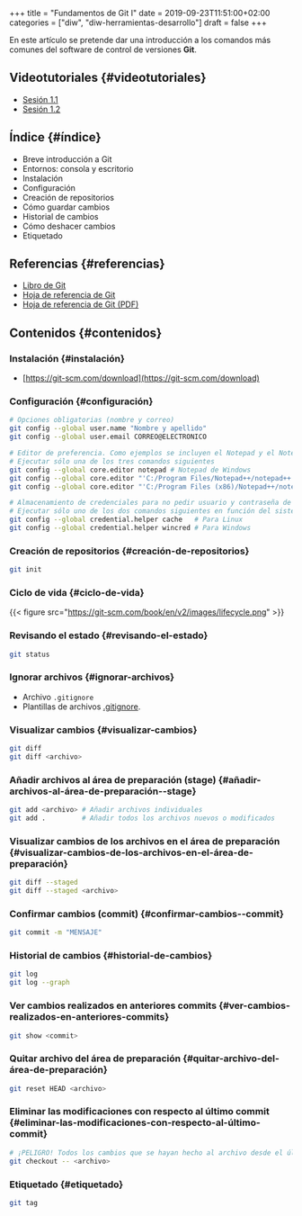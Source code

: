 +++
title = "Fundamentos de Git I"
date = 2019-09-23T11:51:00+02:00
categories = ["diw", "diw-herramientas-desarrollo"]
draft = false
+++

En este artículo se pretende dar una introducción a los comandos más comunes del software de control de versiones **Git**.

<!--more-->


## Videotutoriales {#videotutoriales}

-   [Sesión 1.1](https://www.youtube.com/watch?v=DuewUoPnAmg&index=2&list=PLQg%5FBl-6Gfo9k0KQg5vaaV9r6Hg--nMA7)
-   [Sesión 1.2](https://www.youtube.com/watch?v=uwqvuJ5lrIs&list=PLQg%5FBl-6Gfo9k0KQg5vaaV9r6Hg--nMA7&index=3)


## Índice {#índice}

-   Breve introducción a Git
-   Entornos: consola y escritorio
-   Instalación
-   Configuración
-   Creación de repositorios
-   Cómo guardar cambios
-   Historial de cambios
-   Cómo deshacer cambios
-   Etiquetado


## Referencias {#referencias}

-   [Libro de Git](https://git-scm.com/book/es/v2/)
-   [Hoja de referencia de Git](https://github.github.com/training-kit/downloads/es%5FES/github-git-cheat-sheet/)
-   [Hoja de referencia de Git (PDF)](https://services.github.com/on-demand/downloads/es%5FES/github-git-cheat-sheet.pdf)


## Contenidos {#contenidos}


### Instalación {#instalación}

-   [https://git-scm.com/download](https://git-scm.com/download)


### Configuración {#configuración}

```bash
# Opciones obligatorias (nombre y correo)
git config --global user.name "Nombre y apellido"
git config --global user.email CORREO@ELECTRONICO

# Editor de preferencia. Como ejemplos se incluyen el Notepad y el Notepad ++ en Windows
# Ejecutar sólo una de los tres comandos siguientes
git config --global core.editor notepad # Notepad de Windows
git config --global core.editor "'C:/Program Files/Notepad++/notepad++.exe' -multiInst -notabbar -nosession -noPlugin" # Notepad ++
git config --global core.editor "'C:/Program Files (x86)/Notepad++/notepad++.exe' -multiInst -notabbar -nosession -noPlugin" # Notepad ++ 32 bit

# Almacenamiento de credenciales para no pedir usuario y contraseña de GitHub cada vez que se suban cambios al servidor
# Ejecutar sólo uno de los dos comandos siguientes en función del sistema
git config --global credential.helper cache   # Para Linux
git config --global credential.helper wincred # Para Windows
```


### Creación de repositorios {#creación-de-repositorios}

```bash
git init
```


### Ciclo de vida {#ciclo-de-vida}

{{< figure src="https://git-scm.com/book/en/v2/images/lifecycle.png" >}}


### Revisando el estado {#revisando-el-estado}

```bash
git status
```


### Ignorar archivos {#ignorar-archivos}

-   Archivo `.gitignore`
-   Plantillas de archivos [.gitignore](https://github.com/github/gitignore).


### Visualizar cambios {#visualizar-cambios}

```bash
git diff
git diff <archivo>
```


### Añadir archivos al área de preparación (stage) {#añadir-archivos-al-área-de-preparación--stage}

```bash
git add <archivo> # Añadir archivos individuales
git add .         # Añadir todos los archivos nuevos o modificados
```


### Visualizar cambios de los archivos en el área de preparación {#visualizar-cambios-de-los-archivos-en-el-área-de-preparación}

```bash
git diff --staged
git diff --staged <archivo>
```


### Confirmar cambios (commit) {#confirmar-cambios--commit}

```bash
git commit -m "MENSAJE"
```


### Historial de cambios {#historial-de-cambios}

```bash
git log
git log --graph
```


### Ver cambios realizados en anteriores commits {#ver-cambios-realizados-en-anteriores-commits}

```bash
git show <commit>
```


### Quitar archivo del área de preparación {#quitar-archivo-del-área-de-preparación}

```bash
git reset HEAD <archivo>
```


### Eliminar las modificaciones con respecto al último commit {#eliminar-las-modificaciones-con-respecto-al-último-commit}

```bash
# ¡PELIGRO! Todos los cambios que se hayan hecho al archivo desde el último commit se eliminarán
git checkout -- <archivo>
```


### Etiquetado {#etiquetado}

```bash
git tag
```
